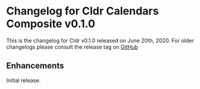 # Changelog for Cldr Calendars Composite  v0.1.0

This is the changelog for Cldr v0.1.0 released on June 20th, 2020.  For older changelogs please consult the release tag on [GitHub](https://github.com/elixir-cldr/cldr_calendars_composite/tags)

## Enhancements

Initial release.

